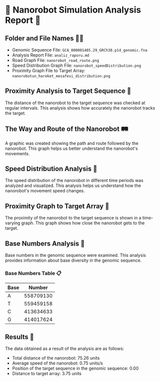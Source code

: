 # 🤖 Nanorobot Simulation Analysis Report 🧬

## Folder and File Names 📁📄

- Genomic Sequence File: `GCA_000001405.29_GRCh38.p14_genomic.fna`
- Analysis Report File: `analiz_raporu.md`
- Road Graph File: `nanorobot_road_route.png`
- Speed Distribution Graph File: `nanorobot_speedDistribution.png`
- Proximity Graph File to Target Array: `nanorobotun_hareket_mesafesi_distribution.png`

## Proximity Analysis to Target Sequence 👀

The distance of the nanorobot to the target sequence was checked at regular intervals. This analysis shows how accurately the nanorobot tracks the target.

## The Way and Route of the Nanorobot 🛤️

A graphic was created showing the path and route followed by the nanorobot. This graph helps us better understand the nanorobot's movements.

## Speed Distribution Analysis 🚀

The speed distribution of the nanorobot in different time periods was analyzed and visualized. This analysis helps us understand how the nanorobot's movement speed changes.

## Proximity Graph to Target Array 🎯

The proximity of the nanorobot to the target sequence is shown in a time-varying graph. This graph shows how close the nanorobot gets to the target.

## Base Numbers Analysis 🔢

Base numbers in the genomic sequence were examined. This analysis provides information about base diversity in the genomic sequence.

### Base Numbers Table 📋

| Base | Number |
|--------|----------|
| A | 558709130|
| T | 559459158|
| C | 413634633|
| G | 414017624|

## Results 📝

The data obtained as a result of the analysis are as follows:
- Total distance of the nanorobot: 75.26 units
- Average speed of the nanorobot: 0.75 units/s
- Position of the target sequence in the genomic sequence: 0.00
- Distance to target array: 3.75 units
